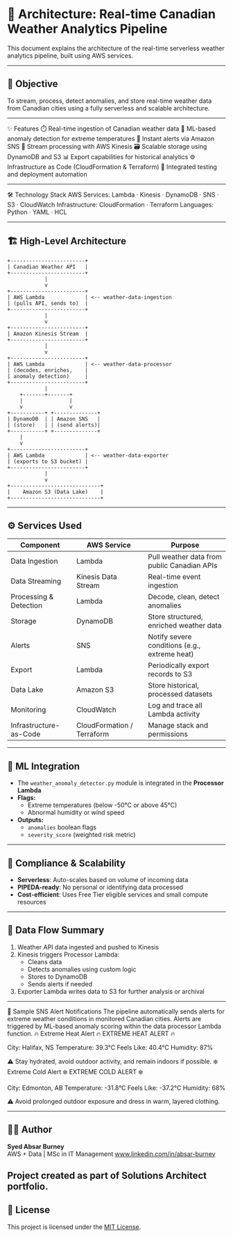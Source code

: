 # 🧭 Architecture: Real-time Canadian Weather Analytics Pipeline

This document explains the architecture of the real-time serverless weather analytics pipeline, built using AWS services.

---

## 📌 Objective

To stream, process, detect anomalies, and store real-time weather data from Canadian cities using a fully serverless and scalable architecture.

---

✨ Features
⏱️ Real-time ingestion of Canadian weather data
🧠 ML-based anomaly detection for extreme temperatures
📨 Instant alerts via Amazon SNS
🔁 Stream processing with AWS Kinesis
🗃️ Scalable storage using DynamoDB and S3
📊 Export capabilities for historical analytics
⚙️ Infrastructure as Code (CloudFormation & Terraform)
🧪 Integrated testing and deployment automation

---
🛠️ Technology Stack
AWS Services: Lambda · Kinesis · DynamoDB · SNS · S3 · CloudWatch
Infrastructure: CloudFormation · Terraform
Languages: Python · YAML · HCL

---

## 🏗️ High-Level Architecture

```
+------------------------+
| Canadian Weather API   |
+------------------------+
            |
            v
+------------------------+
| AWS Lambda             | <-- weather-data-ingestion
| (pulls API, sends to)  |
+------------------------+
            |
            v
+------------------------+
| Amazon Kinesis Stream  |
+------------------------+
            |
            v
+------------------------+
| AWS Lambda             | <-- weather-data-processor
| (decodes, enriches,    |
| anomaly detection)     |
+------------------------+
            |
    +-------+-------+
    |               |
    v               v
+-----------+ +--------------+
| DynamoDB  | | Amazon SNS   |
| (store)   | | (send alerts)|
+-----------+ +--------------+
    |
    v
+------------------------+
| AWS Lambda             | <-- weather-data-exporter
| (exports to S3 bucket) |
+------------------------+
            |
            v
+-----------------------------+
|    Amazon S3 (Data Lake)    |
+-----------------------------+
```

---

## ⚙️ Services Used

| Component                | AWS Service        | Purpose                                              |
|--------------------------|--------------------| -----------------------------------------------------|
| Data Ingestion           | Lambda             | Pull weather data from public Canadian APIs         |
| Data Streaming           | Kinesis Data Stream| Real-time event ingestion                           |
| Processing & Detection   | Lambda             | Decode, clean, detect anomalies                     |
| Storage                  | DynamoDB           | Store structured, enriched weather data             |
| Alerts                   | SNS                | Notify severe conditions (e.g., extreme heat)       |
| Export                   | Lambda             | Periodically export records to S3                   |
| Data Lake                | Amazon S3          | Store historical, processed datasets                |
| Monitoring               | CloudWatch         | Log and trace all Lambda activity                   |
| Infrastructure-as-Code   | CloudFormation / Terraform | Manage stack and permissions                |

---

## 🧠 ML Integration

- The `weather_anomaly_detector.py` module is integrated in the **Processor Lambda**
- **Flags:**
  - Extreme temperatures (below -50°C or above 45°C)
  - Abnormal humidity or wind speed
- **Outputs:**
  - `anomalies` boolean flags
  - `severity_score` (weighted risk metric)

---

## 🔐 Compliance & Scalability

- **Serverless**: Auto-scales based on volume of incoming data
- **PIPEDA-ready**: No personal or identifying data processed
- **Cost-efficient**: Uses Free Tier eligible services and small compute resources

---

## 📁 Data Flow Summary

1. Weather API data ingested and pushed to Kinesis
2. Kinesis triggers Processor Lambda:
   - Cleans data
   - Detects anomalies using custom logic
   - Stores to DynamoDB
   - Sends alerts if needed
3. Exporter Lambda writes data to S3 for further analysis or archival

---

🔔 Sample SNS Alert Notifications
The pipeline automatically sends alerts for extreme weather conditions in monitored Canadian cities. Alerts are triggered by ML-based anomaly scoring within the data processor Lambda function.
🔥 Extreme Heat Alert
🔥 EXTREME HEAT ALERT 🔥

City: Halifax, NS
Temperature: 39.3°C
Feels Like: 40.4°C
Humidity: 87%

⚠️ Stay hydrated, avoid outdoor activity, and remain indoors if possible.
❄️ Extreme Cold Alert
❄️ EXTREME COLD ALERT ❄️

City: Edmonton, AB
Temperature: -31.8°C
Feels Like: -37.2°C
Humidity: 68%

⚠️ Avoid prolonged outdoor exposure and dress in warm, layered clothing.

---

## 🧑‍💻 Author

**Syed Absar Burney**  
AWS + Data | MSc in IT Management
www.linkedin.com/in/absar-burney


Project created as part of Solutions Architect portfolio.
---

## 📝 License

This project is licensed under the [MIT License](../LICENSE).
